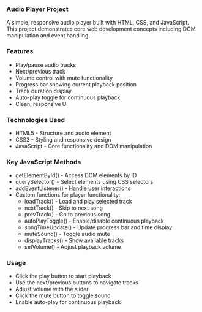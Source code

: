 ### Audio Player Project
<p>A simple, responsive audio player built with HTML, CSS, and JavaScript. This project demonstrates core web development concepts including DOM manipulation and event handling.</p>

### Features
  *  Play/pause audio tracks
  *  Next/previous track
  * Volume control with mute functionality
  * Progress bar showing current playback position
  * Track duration display
  * Auto-play toggle for continuous playback
  * Clean, responsive UI

### Technologies Used
* HTML5 - Structure and audio element
* CSS3 - Styling and responsive design
* JavaScript - Core functionality and DOM manipulation

### Key JavaScript Methods
* getElementById() - Access DOM elements by ID
* querySelector() - Select elements using CSS selectors
* addEventListener() - Handle user interactions
* Custom functions for player functionality:
  *  loadTrack() - Load and play selected track
  *  nextTrack() - Skip to next song
  *  prevTrack() - Go to previous song
  *  autoPlayToggle() - Enable/disable continuous playback
  *  songTimeUpdate() - Update progress bar and time display
  *  muteSound() - Toggle audio mute
  *  displayTracks() - Show available tracks
  *  setVolume() - Adjust playback volume

### Usage
* Click the play button to start playback
* Use the next/previous buttons to navigate tracks
* Adjust volume with the slider
* Click the mute button to toggle sound
* Enable auto-play for continuous playback
